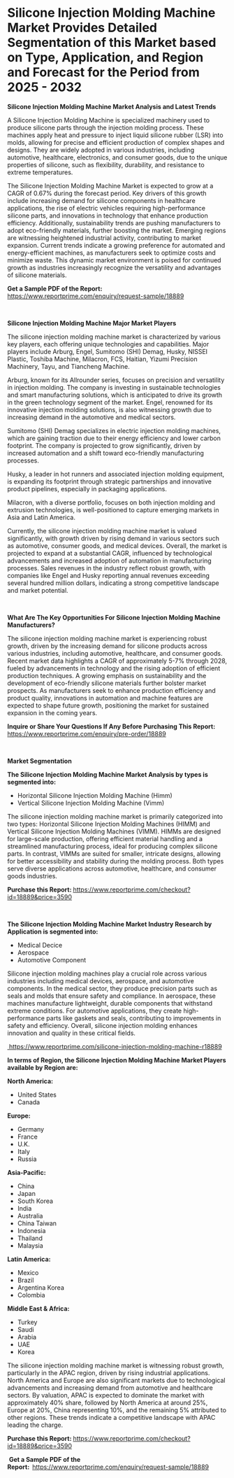 <p><h1>Silicone Injection Molding Machine Market Provides Detailed Segmentation of this Market based on Type, Application, and Region and Forecast for the Period from 2025 - 2032</h1></p><p><strong>Silicone Injection Molding Machine Market Analysis and Latest Trends</strong></p>
<p><p>A Silicone Injection Molding Machine is specialized machinery used to produce silicone parts through the injection molding process. These machines apply heat and pressure to inject liquid silicone rubber (LSR) into molds, allowing for precise and efficient production of complex shapes and designs. They are widely adopted in various industries, including automotive, healthcare, electronics, and consumer goods, due to the unique properties of silicone, such as flexibility, durability, and resistance to extreme temperatures.</p><p>The Silicone Injection Molding Machine Market is expected to grow at a CAGR of 0.67% during the forecast period. Key drivers of this growth include increasing demand for silicone components in healthcare applications, the rise of electric vehicles requiring high-performance silicone parts, and innovations in technology that enhance production efficiency. Additionally, sustainability trends are pushing manufacturers to adopt eco-friendly materials, further boosting the market. Emerging regions are witnessing heightened industrial activity, contributing to market expansion. Current trends indicate a growing preference for automated and energy-efficient machines, as manufacturers seek to optimize costs and minimize waste. This dynamic market environment is poised for continued growth as industries increasingly recognize the versatility and advantages of silicone materials.</p></p>
<p><strong>Get a Sample PDF of the Report:&nbsp;</strong> <a href="https://www.reportprime.com/enquiry/request-sample/18889?utm_campaign=4558&utm_medium=2&utm_source=Github&utm_content=ia&utm_term=19052025&utm_id=silicone-injection-molding-machine">https://www.reportprime.com/enquiry/request-sample/18889</a></p>
<p>&nbsp;</p>
<p><strong>Silicone Injection Molding Machine Major Market Players</strong></p>
<p><p>The silicone injection molding machine market is characterized by various key players, each offering unique technologies and capabilities. Major players include Arburg, Engel, Sumitomo (SHI) Demag, Husky, NISSEI Plastic, Toshiba Machine, Milacron, FCS, Haitian, Yizumi Precision Machinery, Tayu, and Tiancheng Machine.</p><p>Arburg, known for its Allrounder series, focuses on precision and versatility in injection molding. The company is investing in sustainable technologies and smart manufacturing solutions, which is anticipated to drive its growth in the green technology segment of the market. Engel, renowned for its innovative injection molding solutions, is also witnessing growth due to increasing demand in the automotive and medical sectors.</p><p>Sumitomo (SHI) Demag specializes in electric injection molding machines, which are gaining traction due to their energy efficiency and lower carbon footprint. The company is projected to grow significantly, driven by increased automation and a shift toward eco-friendly manufacturing processes.</p><p>Husky, a leader in hot runners and associated injection molding equipment, is expanding its footprint through strategic partnerships and innovative product pipelines, especially in packaging applications.</p><p>Milacron, with a diverse portfolio, focuses on both injection molding and extrusion technologies, is well-positioned to capture emerging markets in Asia and Latin America.</p><p>Currently, the silicone injection molding machine market is valued significantly, with growth driven by rising demand in various sectors such as automotive, consumer goods, and medical devices. Overall, the market is projected to expand at a substantial CAGR, influenced by technological advancements and increased adoption of automation in manufacturing processes. Sales revenues in the industry reflect robust growth, with companies like Engel and Husky reporting annual revenues exceeding several hundred million dollars, indicating a strong competitive landscape and market potential.</p></p>
<p>&nbsp;</p>
<p><strong>What Are The Key Opportunities For Silicone Injection Molding Machine Manufacturers?</strong></p>
<p><p>The silicone injection molding machine market is experiencing robust growth, driven by the increasing demand for silicone products across various industries, including automotive, healthcare, and consumer goods. Recent market data highlights a CAGR of approximately 5-7% through 2028, fueled by advancements in technology and the rising adoption of efficient production techniques. A growing emphasis on sustainability and the development of eco-friendly silicone materials further bolster market prospects. As manufacturers seek to enhance production efficiency and product quality, innovations in automation and machine features are expected to shape future growth, positioning the market for sustained expansion in the coming years.</p></p>
<p><strong>Inquire or Share Your Questions If Any Before Purchasing This Report:</strong> <a href="https://www.reportprime.com/enquiry/pre-order/18889?utm_campaign=4558&utm_medium=2&utm_source=Github&utm_content=ia&utm_term=19052025&utm_id=silicone-injection-molding-machine">https://www.reportprime.com/enquiry/pre-order/18889</a></p>
<p>&nbsp;</p>
<p><strong>Market Segmentation</strong></p>
<p><strong>The Silicone Injection Molding Machine Market Analysis by types is segmented into:</strong></p>
<p><ul><li>Horizontal Silicone Injection Molding Machine (Himm)</li><li>Vertical Silicone Injection Molding Machine (Vimm)</li></ul></p>
<p><p>The silicone injection molding machine market is primarily categorized into two types: Horizontal Silicone Injection Molding Machines (HIMM) and Vertical Silicone Injection Molding Machines (VIMM). HIMMs are designed for large-scale production, offering efficient material handling and a streamlined manufacturing process, ideal for producing complex silicone parts. In contrast, VIMMs are suited for smaller, intricate designs, allowing for better accessibility and stability during the molding process. Both types serve diverse applications across automotive, healthcare, and consumer goods industries.</p></p>
<p><strong>Purchase this Report:&nbsp;</strong><a href="https://www.reportprime.com/checkout?id=18889&price=3590&utm_campaign=4558&utm_medium=2&utm_source=Github&utm_content=ia&utm_term=19052025&utm_id=silicone-injection-molding-machine">https://www.reportprime.com/checkout?id=18889&price=3590</a></p>
<p>&nbsp;</p>
<p><strong>The Silicone Injection Molding Machine Market Industry Research by Application is segmented into:</strong></p>
<p><ul><li>Medical Decice</li><li>Aerospace</li><li>Automotive Component</li></ul></p>
<p><p>Silicone injection molding machines play a crucial role across various industries including medical devices, aerospace, and automotive components. In the medical sector, they produce precision parts such as seals and molds that ensure safety and compliance. In aerospace, these machines manufacture lightweight, durable components that withstand extreme conditions. For automotive applications, they create high-performance parts like gaskets and seals, contributing to improvements in safety and efficiency. Overall, silicone injection molding enhances innovation and quality in these critical fields.</p></p>
<p><a href="https://www.reportprime.com/silicone-injection-molding-machine-r18889?utm_campaign=4558&utm_medium=2&utm_source=Github&utm_content=ia&utm_term=19052025&utm_id=silicone-injection-molding-machine">&nbsp;https://www.reportprime.com/silicone-injection-molding-machine-r18889</a></p>
<p><strong>In terms of Region, the Silicone Injection Molding Machine Market Players available by Region are:</strong></p>
<p>
    <p> <strong> North America: </strong>
        <ul>
            <li>United States</li>
            <li>Canada</li>
        </ul>
        </p> 
    <p> <strong> Europe: </strong>
        <ul>
            <li>Germany</li>
            <li>France</li>
            <li>U.K.</li>
            <li>Italy</li>
            <li>Russia</li>
        </ul>
        </p> 
    <p> <strong> Asia-Pacific: </strong>
        <ul>
            <li>China</li>
            <li>Japan</li>
            <li>South Korea</li>
            <li>India</li>
            <li>Australia</li>
            <li>China Taiwan</li>
            <li>Indonesia</li>
            <li>Thailand</li>
            <li>Malaysia</li>
        </ul>
        </p> 
    <p> <strong> Latin America: </strong>
        <ul>
            <li>Mexico</li>
            <li>Brazil</li>
            <li>Argentina Korea</li>
            <li>Colombia</li>
        </ul>
        </p> 
    <p> <strong> Middle East & Africa: </strong>
        <ul>
            <li>Turkey</li>
            <li>Saudi</li>
            <li>Arabia</li>
            <li>UAE</li>
            <li>Korea</li>
        </ul>
    </p>
    </p>
<p><p>The silicone injection molding machine market is witnessing robust growth, particularly in the APAC region, driven by rising industrial applications. North America and Europe are also significant markets due to technological advancements and increasing demand from automotive and healthcare sectors. By valuation, APAC is expected to dominate the market with approximately 40% share, followed by North America at around 25%, Europe at 20%, China representing 10%, and the remaining 5% attributed to other regions. These trends indicate a competitive landscape with APAC leading the charge.</p></p>
<p><strong>Purchase this Report: </strong><a href="https://www.reportprime.com/checkout?id=18889&price=3590&utm_campaign=4558&utm_medium=2&utm_source=Github&utm_content=ia&utm_term=19052025&utm_id=silicone-injection-molding-machine">https://www.reportprime.com/checkout?id=18889&price=3590</a></p>
<p>&nbsp;<strong>Get a Sample PDF of the Report:&nbsp;&nbsp;</strong><a href="https://www.reportprime.com/enquiry/request-sample/18889?utm_campaign=4558&utm_medium=2&utm_source=Github&utm_content=ia&utm_term=19052025&utm_id=silicone-injection-molding-machine">https://www.reportprime.com/enquiry/request-sample/18889</a></p>
<p><strong></strong></p>
<p><p></p><p></p><p></p></p>